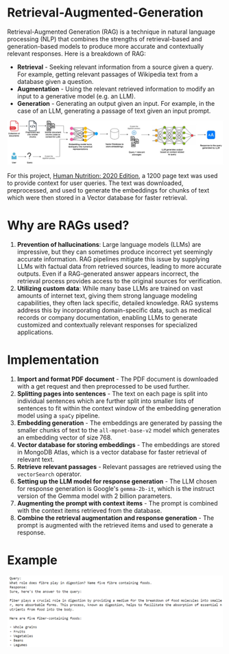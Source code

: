 # Retrieval-Augmented-Generation

Retrieval-Augmented Generation (RAG) is a technique in natural language processing (NLP) that combines the strengths of retrieval-based and generation-based models to produce more accurate and contextually relevant responses. Here is a breakdown of RAG:
* **Retrieval** - Seeking relevant information from a source given a query. For example, getting relevant passages of Wikipedia text from a database given a question.
* **Augmentation** - Using the relevant retrieved information to modify an input to a generative model (e.g. an LLM).
* **Generation** - Generating an output given an input. For example, in the case of an LLM, generating a passage of text given an input prompt.

![RAG work flow](https://github.com/patilurjit/Retrieval-Augmented-Generation/blob/main/images/RAG%20Flow.jpg)

For this project, [Human Nutrition: 2020 Edition](https://pressbooks.oer.hawaii.edu/humannutrition2/), a 1200 page text was used to provide context for user queries. The text was downloaded, preprocessed, and used to generate the embeddings for chunks of text which were then stored in a Vector database for faster retrieval. 

# Why are RAGs used?
1. **Prevention of hallucinations**: Large language models (LLMs) are impressive, but they can sometimes produce incorrect yet seemingly accurate information. RAG pipelines mitigate this issue by supplying LLMs with factual data from retrieved sources, leading to more accurate outputs. Even if a RAG-generated answer appears incorrect, the retrieval process provides access to the original sources for verification.
2. **Utilizing custom data**: While many base LLMs are trained on vast amounts of internet text, giving them strong language modeling capabilities, they often lack specific, detailed knowledge. RAG systems address this by incorporating domain-specific data, such as medical records or company documentation, enabling LLMs to generate customized and contextually relevant responses for specialized applications.

# Implementation
1. **Import and format PDF document** - The PDF document is downloaded with a get request and then preprocessed to be used further.
2. **Splitting pages into sentences** - The text on each page is split into individual sentences which are further split into smaller lists of sentences to fit within the context window of the embedding generation model using a `spaCy` pipeline.
3. **Embedding generation** - The embeddings are generated by passing the smaller chunks of text to the `all-mpnet-base-v2` model which generates an embedding vector of size 768.
4. **Vector database for storing embeddings** - The embeddings are stored in MongoDB Atlas, which is a vector database for faster retrieval of relevant text.
5. **Retrieve relevant passages** - Relevant passages are retrieved using the `vectorSearch` operator.
6. **Setting up the LLM model for response generation** - The LLM chosen for response generation is Google's `gemma-2b-it`, which is the instruct version of the Gemma model with 2 billion parameters.
7. **Augmenting the prompt with context items** - The prompt is combined with the context items retrieved from the database.
8. **Combine the retrieval augmentation and response generation** - The prompt is augmented with the retrieved items and used to generate a response.

# Example
![Example 1](https://github.com/patilurjit/Retrieval-Augmented-Generation/blob/main/images/Example%201.png)
